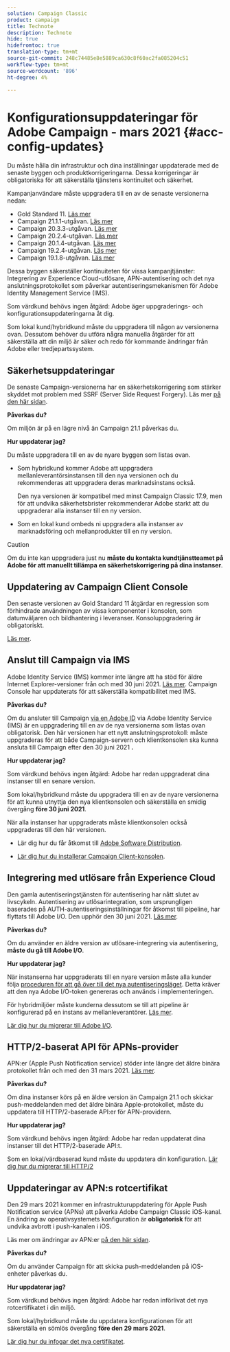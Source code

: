 ```yaml
---
solution: Campaign Classic
product: campaign
title: Technote
description: Technote
hide: true
hidefromtoc: true
translation-type: tm+mt
source-git-commit: 248c74485e8e5889ca630c8f60ac2fa085204c51
workflow-type: tm+mt
source-wordcount: '896'
ht-degree: 4%

---
```



# Konfigurationsuppdateringar för Adobe Campaign - mars 2021 {#acc-config-updates}

Du måste hålla din infrastruktur och dina inställningar uppdaterade med de senaste byggen och produktkorrigeringarna. Dessa korrigeringar är obligatoriska för att säkerställa tjänstens kontinuitet och säkerhet.

Kampanjanvändare måste uppgradera till en av de senaste versionerna nedan:

* Gold Standard 11. [Läs mer](../rn/using/gold-standard.md)
* Campaign 21.1.1-utgåvan. [Läs mer](../rn/using/latest-release.md)
* Campaign 20.3.3-utgåvan. [Läs mer](../rn/using/release--20-3.md)
* Campaign 20.2.4-utgåvan. [Läs mer](../rn/using/release--20-2.md)
* Campaign 20.1.4-utgåvan. [Läs mer](../rn/using/release--20-1.md)
* Campaign 19.2.4-utgåvan. [Läs mer](../rn/using/release--19-2.md)
* Campaign 19.1.8-utgåvan. [Läs mer](../rn/using/release--19-1.md)

Dessa byggen säkerställer kontinuiteten för vissa kampanjtjänster: Integrering av Experience Cloud-utlösare, APN-autentisering och det nya anslutningsprotokollet som påverkar autentiseringsmekanismen för Adobe Identity Management Service (IMS).

Som värdkund behövs ingen åtgärd: Adobe äger uppgraderings- och konfigurationsuppdateringarna åt dig.

Som lokal kund/hybridkund måste du uppgradera till någon av versionerna ovan. Dessutom behöver du utföra några manuella åtgärder för att säkerställa att din miljö är säker och redo för kommande ändringar från Adobe eller tredjepartssystem.

## Säkerhetsuppdateringar

De senaste Campaign-versionerna har en säkerhetskorrigering som stärker skyddet mot problem med SSRF (Server Side Request Forgery). Läs mer [på den här sidan](https://helpx.adobe.com/security/products/campaign/apsb21-04.html).

**Påverkas du?**

Om miljön är på en lägre nivå än Campaign 21.1 påverkas du.

**Hur uppdaterar jag?**

Du måste uppgradera till en av de nyare byggen som listas ovan.

* Som hybridkund kommer Adobe att uppgradera mellanleverantörsinstansen till den nya versionen och du rekommenderas att uppgradera deras marknadsinstans också.

   Den nya versionen är kompatibel med minst Campaign Classic 17.9, men för att undvika säkerhetsbrister rekommenderar Adobe starkt att du uppgraderar alla instanser till en ny version. 

* Som en lokal kund ombeds ni uppgradera alla instanser av marknadsföring och mellanprodukter till en ny version.

>[!CAUTION]
>
>Om du inte kan uppgradera just nu **måste du kontakta kundtjänstteamet på Adobe för att manuellt tillämpa en säkerhetskorrigering på dina instanser**.


## Uppdatering av Campaign Client Console

Den senaste versionen av Gold Standard 11 åtgärdar en regression som förhindrade användningen av vissa komponenter i konsolen, som datumväljaren och bildhantering i leveranser. Konsoluppgradering är obligatoriskt.

[Läs mer](../rn/using/gold-standard.md).

## Anslut till Campaign via IMS

Adobe Identity Service (IMS) kommer inte längre att ha stöd för äldre Internet Explorer-versioner från och med 30 juni 2021. [Läs mer](https://helpx.adobe.com/x-productkb/global/update-operating-system-and-browser.html). Campaign Console har uppdaterats för att säkerställa kompatibilitet med IMS.

**Påverkas du?**

Om du ansluter till Campaign [via en Adobe ID](../integrations/using/about-adobe-id.md) via Adobe Identity Service (IMS) är en uppgradering till en av de nya versionerna som listas ovan obligatorisk. Den här versionen har ett nytt anslutningsprotokoll: måste uppgraderas för att både Campaign-servern och klientkonsolen ska kunna ansluta till Campaign efter den 30 juni 2021 **.**

**Hur uppdaterar jag?**

Som värdkund behövs ingen åtgärd: Adobe har redan uppgraderat dina instanser till en senare version.

Som lokal/hybridkund måste du uppgradera till en av de nyare versionerna för att kunna utnyttja den nya klientkonsolen och säkerställa en smidig övergång **före 30 juni 2021**.

När alla instanser har uppgraderats måste klientkonsolen också uppgraderas till den här versionen.

* Lär dig hur du får åtkomst till [Adobe Software Distribution](https://experienceleague.adobe.com/docs/experience-cloud/software-distribution/home.html?lang=en).

* [Lär dig hur du installerar Campaign Client-konsolen](../installation/using/installing-the-client-console.md).

## Integrering med utlösare från Experience Cloud

Den gamla autentiseringstjänsten för autentisering har nått slutet av livscykeln. Autentisering av utlösarintegration, som ursprungligen baserades på AUTH-autentiseringsinställningar för åtkomst till pipeline, har flyttats till Adobe I/O. Den upphör den 30 juni 2021. [Läs mer](https://experienceleaguecommunities.adobe.com/t5/adobe-analytics-discussions/adobe-analytics-legacy-api-end-of-life-notice/td-p/385411).

**Påverkas du?**

Om du använder en äldre version av utlösare-integrering via autentisering, **måste du gå till Adobe I/O**.

**Hur uppdaterar jag?**

När instanserna har uppgraderats till en nyare version måste alla kunder följa [proceduren för att gå över till det nya autentiseringsläget](../integrations/using/configuring-adobe-io.md). Detta kräver att den nya Adobe I/O-token genereras och används i implementeringen.  

För hybridmiljöer måste kunderna dessutom se till att pipeline är konfigurerad på en instans av mellanleverantörer. [Läs mer](../integrations/using/configuring-pipeline.md).

[Lär dig hur du migrerar till Adobe I/O](../integrations/using/configuring-adobe-io.md).

## HTTP/2-baserat API för APNs-provider

APN:er (Apple Push Notification service) stöder inte längre det äldre binära protokollet från och med den 31 mars 2021. [Läs mer](https://developer.apple.com/news/?id=c88acm2b).

**Påverkas du?**

Om dina instanser körs på en äldre version än Campaign 21.1 och skickar push-meddelanden med det äldre binära Apple-protokollet, måste du uppdatera till HTTP/2-baserade API:er för APN-providern.

**Hur uppdaterar jag?**

Som värdkund behövs ingen åtgärd: Adobe har redan uppdaterat dina instanser till det HTTP/2-baserade API:t.

Som en lokal/värdbaserad kund måste du uppdatera din konfiguration. [Lär dig hur du migrerar till HTTP/2](https://helpx.adobe.com/se/campaign/kb/migrate-to-apns-http2.html)

## Uppdateringar av APN:s rotcertifikat

Den 29 mars 2021 kommer en infrastrukturuppdatering för Apple Push Notification service (APNs) att påverka Adobe Campaign Classic iOS-kanal. En ändring av operativsystemets konfiguration är **obligatorisk** för att undvika avbrott i push-kanalen i iOS.

Läs mer om ändringar av APN:er [på den här sidan](https://developer.apple.com/news/?id=7gx0a2lp).

**Påverkas du?**

Om du använder Campaign för att skicka push-meddelanden på iOS-enheter påverkas du.

**Hur uppdaterar jag?**

Som värdkund behövs ingen åtgärd: Adobe har redan införlivat det nya rotcertifikatet i din miljö.

Som lokal/hybridkund måste du uppdatera konfigurationen för att säkerställa en sömlös övergång **före den 29 mars 2021**.

[Lär dig hur du infogar det nya certifikatet](ios-certificate-update.md).
